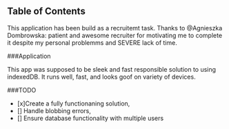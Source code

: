 ## Table of Contents

This application has been build as a recruitemt task. Thanks to @Agnieszka Dombrowska: patient and awesome recruiter for motivating me to complete it despite my personal problemms and SEVERE lack of time.

###Application

This app was supposed to be sleek and fast responsible solution to using indexedDB. It runs well, fast, and looks goof on variety of devices.

###TODO
- [x]Create a fully functionaning solution,
 - [] Handle blobbing errors,
 - [] Ensure database functionality with multiple users 